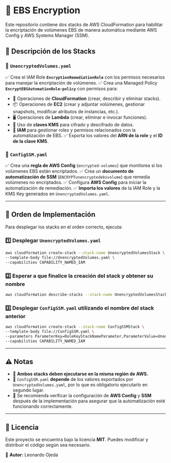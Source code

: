 # 📌 EBS Encryption

Este repositorio contiene dos stacks de AWS CloudFormation para habilitar la encriptación de volúmenes EBS de manera automática mediante AWS Config y AWS Systems Manager (SSM).

## 📂 Descripción de los Stacks

### 📌 `UnencryptedVolumes.yaml`
✅ Crea el IAM Role **`EncryptionRemediationRole`** con los permisos necesarios para manejar la encriptación de volúmenes.
✅ Crea una Managed Policy **`EncryptEBSAutomationRole-policy`** con permisos para:
- 🚀 Operaciones de **CloudFormation** (crear, describir y eliminar stacks).
- 📦 Operaciones de **EC2** (crear y adjuntar volúmenes, gestionar snapshots, modificar atributos de instancias, etc.).
- 🖥️ Operaciones de **Lambda** (crear, eliminar e invocar funciones).
- 🔑 Uso de **claves KMS** para cifrado y descifrado de datos.
- 🔐 **IAM** para gestionar roles y permisos relacionados con la automatización de EBS.
✅ Exporta los valores del **ARN de la role** y el **ID de la clave KMS**.

### 📌 `ConfigSSM.yaml`
✅ Crea una **regla de AWS Config** (`encrypted-volumes`) que monitorea si los volúmenes EBS están encriptados.
✅ Crea un **documento de automatización de SSM** (`ENCRYPTunencryptedebsvolume`) que remedia volúmenes no encriptados.
✅ Configura **AWS Config** para iniciar la automatización de remediación.
✅ **Importa los valores** de la IAM Role y la KMS Key generados en `UnencryptedVolumes.yaml`.

---

## 🚀 Orden de Implementación
Para desplegar los stacks en el orden correcto, ejecuta:

### 1️⃣ Desplegar `UnencryptedVolumes.yaml`
```sh
aws cloudformation create-stack --stack-name UnencryptedVolumesStack \
--template-body file://UnencryptedVolumes.yaml \
--capabilities CAPABILITY_NAMED_IAM
```

### 2️⃣ Esperar a que finalice la creación del stack y obtener su nombre
```sh
aws cloudformation describe-stacks --stack-name UnencryptedVolumesStack
```

### 3️⃣ Desplegar `ConfigSSM.yaml` utilizando el nombre del stack anterior
```sh
aws cloudformation create-stack --stack-name ConfigSSMStack \
--template-body file://ConfigSSM.yaml \
--parameters ParameterKey=RoleKeyStackNameParameter,ParameterValue=UnencryptedVolumesStack \
--capabilities CAPABILITY_NAMED_IAM
```

---

## ⚠️ Notas
- 📌 **Ambos stacks deben ejecutarse en la misma región de AWS.**
- 📌 `ConfigSSM.yaml` **depende** de los valores exportados por `UnencryptedVolumes.yaml`, por lo que es obligatorio ejecutarlo en segundo lugar.
- 📌 Se recomienda verificar la configuración de **AWS Config** y **SSM** después de la implementación para asegurar que la automatización esté funcionando correctamente.

---

## 📝 Licencia
Este proyecto se encuentra bajo la licencia **MIT**. Puedes modificar y distribuir el código según sea necesario.

📌 **Autor:** Leonardo Ojeda
